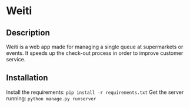 Weiti
===========

## Description
Weiti is a web app made for managing a single queue at supermarkets or events.
It speeds up the check-out process in order to improve customer service.

## Installation
Install the requirements:
`pip install -r requirements.txt`
Get the server running:
`python manage.py runserver`
